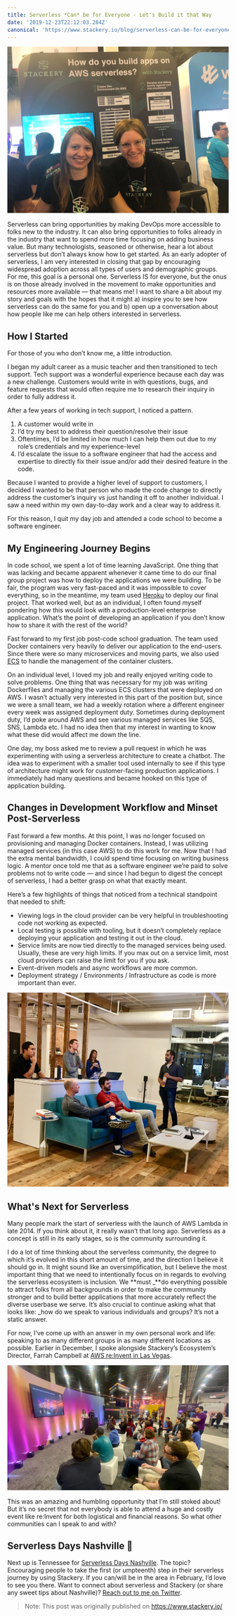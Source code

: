 ```yaml
---
title: Serverless *Can* be for Everyone - Let's Build it that Way
date: '2019-12-23T22:12:03.284Z'
canonical: 'https://www.stackery.io/blog/serverless-can-be-for-everyone'
---
```


![AWS re:Invent Booth Picture](./boothpic.jpg)

Serverless can bring opportunities by making DevOps more accessible to folks new to the industry. It can also bring opportunities to folks already in the industry that want to spend more time focusing on adding business value. But many technologists, seasoned or otherwise, hear a lot about serverless but don’t always know how to get started. As an early adopter of serverless, I am very interested in closing that gap by encouraging widespread adoption across all types of users and demographic groups. For me, this goal is a personal one.
Serverless IS for everyone, but the onus is on those already involved in the movement to make opportunities and resources more available — that means me! I want to share a bit about my story and goals with the hopes that it might a) inspire you to see how serverless can do the same for you and b) open up a conversation about how people like me can help others interested in serverless.

## How I Started

For those of you who don’t know me, a little introduction.

I began my adult career as a music teacher and then transitioned to tech support. Tech support was a wonderful experience because each day was a new challenge. Customers would write in with questions, bugs, and feature requests that would often require me to research their inquiry in order to fully address it.

After a few years of working in tech support, I noticed a pattern.

1. A customer would write in
2. I’d try my best to address their question/resolve their issue
3. Oftentimes, I’d be limited in how much I can help them out due to my role’s credentials and my experience-level
4. I’d escalate the issue to a software engineer that had the access and expertise to directly fix their issue and/or add their desired feature in the code.

Because I wanted to provide a higher level of support to customers, I decided I wanted to be that person who made the code change to directly address the customer’s inquiry vs just handing it off to another individual. I saw a need within my own day-to-day work and a clear way to address it.

For this reason, I quit my day job and attended a code school to become a software engineer.

## My Engineering Journey Begins

In code school, we spent a lot of time learning JavaScript. One thing that was lacking and became apparent whenever it came time to do our final group project was how to deploy the applications we were building. To be fair, the program was very fast-paced and it was impossible to cover everything, so in the meantime, my team used <a href="https://www.heroku.com/" target="_blank" rel="noopener noreferrer">Heroku</a> to deploy our final project. That worked well, but as an individual, I often found myself pondering how this would look with a production-level enterprise application. What’s the point of developing an application if you don’t know how to share it with the rest of the world?

Fast forward to my first job post-code school graduation. The team used Docker containers very heavily to deliver our application to the end-users. Since there were so many microservices and moving parts, we also used <a href="https://aws.amazon.com/ecs/" target="_blank" rel="noopener noreferrer">ECS</a> to handle the management of the container clusters.

On an individual level, I loved my job and really enjoyed writing code to solve problems. One thing that was necessary for my job was writing Dockerfiles and managing the various ECS clusters that were deployed on AWS. I wasn’t actually very interested in this part of the position but, since we were a small team, we had a weekly rotation where a different engineer every week was assigned deployment duty. Sometimes during deployment duty, I’d poke around AWS and see various managed services like SQS, SNS, Lambda etc. I had no idea then that my interest in wanting to know what these did would affect me down the line.

One day, my boss asked me to review a pull request in which he was experimenting with using a serverless architecture to create a chatbot. The idea was to experiment with a smaller tool used internally to see if this type of architecture might work for customer-facing production applications. I immediately had many questions and became hooked on this type of application building.

## Changes in Development Workflow and Minset Post-Serverless

Fast forward a few months. At this point, I was no longer focused on provisioning and managing Docker containers. Instead, I was utilizing managed services (in this case AWS) to do this work for me. Now that I had the extra mental bandwidth, I could spend time focusing on writing business logic. A mentor once told me that as a software engineer we’re paid to solve problems not to write code — and since I had begun to digest the concept of serverless, I had a better grasp on what that exactly meant.

Here’s a few highlights of things that noticed from a technical standpoint that needed to shift:

- Viewing logs in the cloud provider can be very helpful in troubleshooting code not working as expected.
- Local testing is possible with tooling, but it doesn’t completely replace deploying your application and testing it out in the cloud.
- Service limits are now tied directly to the managed services being used. Usually, these are very high limits. If you max out on a service limit, most cloud providers can raise the limit for you if you ask.
- Event-driven models and async workflows are more common.
- Deployment strategy / Environments / Infrastructure as code is more important than ever.

![Engineering Meeting](./meeting.jpg)

## What's Next for Serverless

Many people mark the start of serverless with the launch of AWS Lambda in late 2014. If you think about it, it really wasn’t that long ago. Serverless as a concept is still in its early stages, so is the community surrounding it.

I do a lot of time thinking about the serverless community, the degree to which it’s evolved in this short amount of time, and the direction I believe it should go in. It might sound like an oversimplification, but I believe the most important thing that we need to intentionally focus on in regards to evolving the serverless ecosystem is inclusion. We **must \_**do everything possible to attract folks from all backgrounds in order to make the community stronger and to build better applications that more accurately reflect the diverse userbase we serve. It’s also crucial to continue asking what that looks like: \_how do we speak to various individuals and groups? It’s not a static answer.

For now, I’ve come up with an answer in my own personal work and life: speaking to as many different groups in as many different locations as possible. Earlier in December, I spoke alongside Stackery’s Ecosystem’s Director, Farrah Campbell at <a href="https://www.stackery.io/blog/reinvent-danielle-talk/" target="_blank" rel="noopener noreferrer">AWS re:Invent in Las Vegas</a>.

![reInvent Talk](./reInvent.jpg)

This was an amazing and humbling opportunity that I’m still stoked about! But it’s no secret that not everybody is able to attend a huge and costly event like re:Invent for both logistical and financial reasons. So what other communities can I speak to and with?

## Serverless Days Nashville 🤠

Next up is Tennessee for <a href="https://serverlessnashville.io/" target="_blank" rel="noopener noreferrer">Serverless Days Nashville</a>. The topic? Encouraging people to take the first (or umpteenth) step in their serverless journey by using Stackery. If you can/will be in the area in February, I’d love to see you there. Want to connect about serverless and Stackery (or share any sweet tips about Nashville)? <a href="https://twitter.com/deeheber" target="_blank" rel="noopener noreferrer">Reach out to me on Twitter</a>.

> Note: This post was originally published on https://www.stackery.io/

